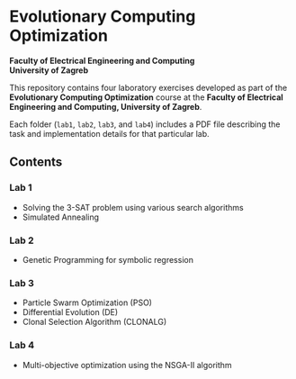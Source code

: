 # Evolutionary Computing Optimization

**Faculty of Electrical Engineering and Computing**  
**University of Zagreb**

This repository contains four laboratory exercises developed as part of the **Evolutionary Computing Optimization** course at the **Faculty of Electrical Engineering and Computing, University of Zagreb**.

Each folder (`lab1`, `lab2`, `lab3`, and `lab4`) includes a PDF file describing the task and implementation details for that particular lab.

## Contents

### Lab 1
- Solving the 3-SAT problem using various search algorithms
- Simulated Annealing

### Lab 2
- Genetic Programming for symbolic regression

### Lab 3
- Particle Swarm Optimization (PSO)
- Differential Evolution (DE)
- Clonal Selection Algorithm (CLONALG)

### Lab 4
- Multi-objective optimization using the NSGA-II algorithm
